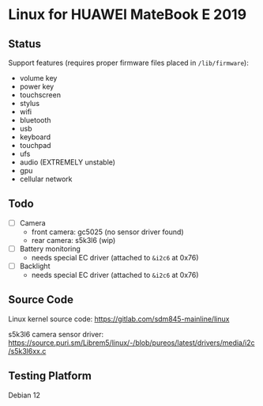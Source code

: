 # Linux for HUAWEI MateBook E 2019



## Status

Support features (requires proper firmware files placed in `/lib/firmware`):
    
- volume key
- power key
- touchscreen
- stylus
- wifi
- bluetooth
- usb
- keyboard
- touchpad
- ufs
- audio (EXTREMELY unstable)
- gpu
- cellular network

## Todo


- [ ] Camera
    - front camera: gc5025 (no sensor driver found)
    - rear camera: s5k3l6 (wip)
- [ ] Battery monitoring
    - needs special EC driver (attached to `&i2c6` at 0x76)
- [ ] Backlight
    - needs special EC driver (attached to `&i2c6` at 0x76)

## Source Code

Linux kernel source code: https://gitlab.com/sdm845-mainline/linux

s5k3l6 camera sensor driver: https://source.puri.sm/Librem5/linux/-/blob/pureos/latest/drivers/media/i2c/s5k3l6xx.c

## Testing Platform

Debian 12
